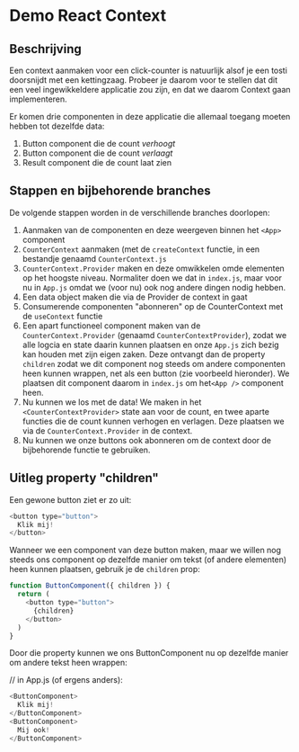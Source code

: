 # Demo React Context

## Beschrijving
Een context aanmaken voor een click-counter is natuurlijk alsof je een tosti doorsnijdt met een kettingzaag. Probeer je daarom voor te stellen dat dit een veel ingewikkeldere applicatie zou zijn, en dat we daarom Context gaan implementeren.

Er komen drie componenten in deze applicatie die allemaal toegang moeten hebben tot dezelfde data:
1. Button component die de count _verhoogt_
2. Button component die de count _verlaagt_
3. Result component die de count laat zien

## Stappen en bijbehorende branches

De volgende stappen worden in de verschillende branches doorlopen:
1. Aanmaken van de componenten en deze weergeven binnen het `<App>` component
2. `CounterContext` aanmaken (met de `createContext` functie, in een bestandje genaamd `CounterContext.js`
3. `CounterContext.Provider` maken en deze omwikkelen omde elementen op het hoogste niveau. Normaliter doen we dat in `index.js`, maar voor nu in `App.js` omdat we (voor nu) ook nog andere dingen nodig hebben.
4. Een data object maken die via de Provider de context in gaat
5. Consumerende componenten "abonneren" op de CounterContext met de `useContext` functie
6. Een apart functioneel component maken van de `CounterContext.Provider` (genaamd `CounterContextProvider`), zodat we alle logcia en state daarin kunnen plaatsen en onze `App.js` zich bezig kan houden met zijn eigen zaken. Deze ontvangt dan de property `children` zodat we dit component nog steeds om andere componenten heen kunnen wrappen, net als een button (zie voorbeeld hieronder). We plaatsen dit component daarom in `index.js` om het`<App />` component heen.
7. Nu kunnen we los met de data! We maken in het `<CounterContextProvider>` state aan voor de count, en twee aparte functies die de count kunnen verhogen en verlagen. Deze plaatsen we via de  `CounterContext.Provider` in de context.
8. Nu kunnen we onze buttons ook abonneren om de context door de bijbehorende functie te gebruiken.

## Uitleg property "children"
Een gewone button ziet er zo uit:
```javascript
<button type="button">
  Klik mij!
</button>
```

Wanneer we een component van deze button maken, maar we willen nog steeds ons component op dezelfde manier om tekst (of andere elementen) heen kunnen plaatsen, gebruik je de `children` prop:

```javascript
function ButtonComponent({ children }) {
  return (
    <button type="button">
      {children}
    </button>
  )
}
```

Door die property kunnen we ons ButtonComponent nu op dezelfde manier om andere tekst heen wrappen:

// in App.js (of ergens anders):
```javascript
<ButtonComponent>
  Klik mij!
</ButtonComponent>
<ButtonComponent>
  Mij ook!
</ButtonComponent>
```